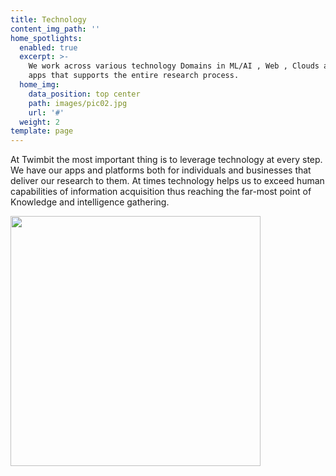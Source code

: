 ```yaml
---
title: Technology
content_img_path: ''
home_spotlights:
  enabled: true
  excerpt: >-
    We work across various technology Domains in ML/AI , Web , Clouds and Mobile
    apps that supports the entire research process.
  home_img:
    data_position: top center
    path: images/pic02.jpg
    url: '#'
  weight: 2
template: page
---
```

At Twimbit the most important thing is to leverage technology at every step. We have our apps and platforms both for individuals and businesses that deliver our research to them. At times technology helps us to exceed human capabilities of information acquisition thus reaching the far-most point of Knowledge and intelligence gathering.

<img src="blob:https://opensource.twimbit.com/ad1941cd-8499-422b-9e2b-5cf1a84a4378" height="400px">
